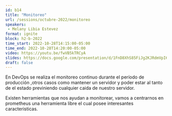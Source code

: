 ```yaml
---
id: b14
title: "Monitoreo"
url: /sessions/octubre-2022/monitoreo
speakers:
 - Melany Libia Estevez
format: ignite
block: h2-b-2022
time_start: 2022-10-28T14:15:00-05:00
time_end: 2022-10-28T14:20:00-05:00
video: https://youtu.be/fwVB5kTRCyA
slides: https://docs.google.com/presentation/d/1FnD8XhS85FiJg2KJRdmVpI6u4bLdQA8hejJfd_o2nS0/edit?usp=sharing
draft: false
---
```


En DevOps se realiza el monitoreo continuo durante el período de producción ,otros casos como mantener un servidor y poder estar al tanto de el estado previniendo cualquier caida de nuestro servidor.

Existen herramientas que nos ayudan a monitorear, vamos a centrarnos en prometheus una herramienta libre el cual posee interesantes caracteristicas.
